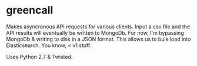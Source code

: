 greencall
=========

Makes asyncronous API requests for various clients. Input a csv file and
the API results will eventually be written to MongoDb. For now, I'm
bypassing MongoDb & writing to disk in a JSON format. This allows us
to bulk load into Elasticsearch. You know, < v1 stuff. 

Uses Python 2.7 & Twisted. 